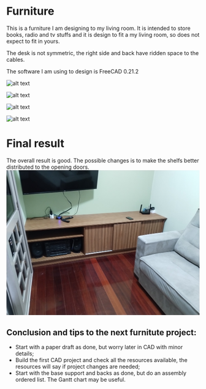 # Furniture
This is a furniture I am designing to my living room. It is intended to store books, radio and tv stuffs and it is design to fit a my living room, so does not expect to fit in yours.

The desk is not symmetric, the right side and back have ridden space to the cables.

The software I am using to design is FreeCAD 0.21.2


![alt text](https://raw.githubusercontent.com/nbertamoni/Furniture/refs/heads/main/furniture_preview.bmp)

![alt text](https://raw.githubusercontent.com/nbertamoni/Furniture/refs/heads/main/furniture_preview2.bmp)

![alt text](https://raw.githubusercontent.com/nbertamoni/Furniture/refs/heads/main/furniture_preview3.bmp)

![alt text](https://raw.githubusercontent.com/nbertamoni/Furniture/refs/heads/main/furniture_preview_shelf_height.bmp)




# Final result
The overall result is good. The possible changes is to make the shelfs better distributed to the opening doors.
![alt text](https://raw.githubusercontent.com/nbertamoni/Furniture/refs/heads/main/final_result.jpg)


## Conclusion and tips to the next furnitute project:
- Start with a paper draft as done, but worry later in CAD with minor details;
- Build the first CAD project and check all the resources available, the resources will say if project changes are needed;
- Start with the base support and backs as done, but do an assembly ordered list. The Gantt chart may be useful.
